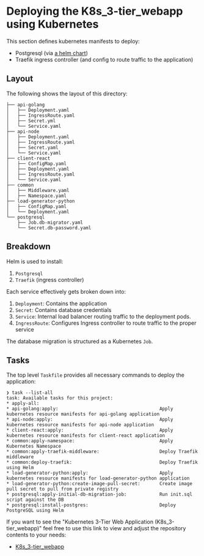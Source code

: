 # Deploying the K8s_3-tier_webapp using Kubernetes

This section defines kubernetes manifests to deploy:

- Postgresql (via [a helm chart](https://github.com/bitnami/charts/tree/main/bitnami/postgresql))
- Traefik ingress controller (and config to route traffic to the application)

## Layout

The following shows the layout of this directory:

```
├── api-golang
│   ├── Deployment.yaml
│   ├── IngressRoute.yaml
│   ├── Secret.yml
│   └── Service.yaml
├── api-node
│   ├── Deployment.yaml
│   ├── IngressRoute.yaml
│   ├── Secret.yaml
│   └── Service.yaml
├── client-react
│   ├── ConfigMap.yaml
│   ├── Deployment.yaml
│   ├── IngressRoute.yaml
│   └── Service.yaml
├── common
│   ├── Middleware.yaml
│   ├── Namespace.yaml
├── load-generator-python
│   ├── ConfigMap.yaml
│   └── Deployment.yaml
└── postgresql
    ├── Job.db-migrator.yaml
    └── Secret.db-password.yaml
```

## Breakdown

Helm is used to install:

1. `Postgresql`
2. `Traefik` (ingress controller)

Each service effectively gets broken down into:

1. `Deployment`: Contains the application
2. `Secret`: Contains database credentials
3. `Service`: Internal load balancer routing traffic to the deployment pods.
4. `IngressRoute`: Configures Ingress controller to route traffic to the proper service

The database migration is structured as a Kubernetes `Job`.

## Tasks

The top level `Taskfile` provides all necessary commands to deploy the application:

```
❯ task --list-all
task: Available tasks for this project:
* apply-all:
* api-golang:apply:                                     Apply kubernetes resource manifests for api-golang application
* api-node:apply:                                       Apply kubernetes resource manifests for api-node application
* client-react:apply:                                   Apply kubernetes resource manifests for client-react application
* common:apply-namespace:                               Apply Kubernetes Namespace
* common:apply-traefik-middleware:                      Deploy Traefik middleware
* common:deploy-traefik:                                Deploy Traefik using Helm
* load-generator-python:apply:                          Apply kubernetes resource manifests for load-generator-python application
* load-generator-python:create-image-pull-secret:       Create image pull secret to pull from private registry
* postgresql:apply-initial-db-migration-job:            Run init.sql script against the DB
* postgresql:install-postgres:                          Deploy PostgreSQL using Helm
```

If you want to see the "Kubernetes 3-Tier Web Application (K8s_3-tier_webapp)" feel free to use this link to view and adjust the repository contents to your needs:
- [K8s_3-tier_webapp](https://github.com/Frnn4268/K8s_3-tier_webapp)

